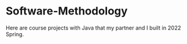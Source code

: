 # Software-Methodology
Here are course projects with Java that my partner and I built in 2022 Spring.

